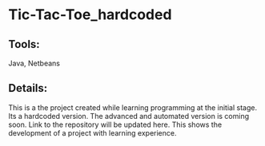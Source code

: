 # Tic-Tac-Toe_hardcoded
## Tools:
Java, Netbeans

## Details:
This is a the project created while learning programming at the initial stage. Its a hardcoded version.
The advanced and automated version is coming soon. Link to the repository will be updated here.
This shows the development of a project with learning experience.
